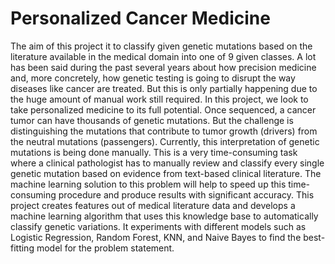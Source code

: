 # Personalized Cancer Medicine 
The aim of this project it to classify given genetic mutations based on the literature available in the medical domain into one of 9 given classes.
A lot has been said during the past several years about how precision medicine and, more concretely, how genetic testing is going to disrupt the way diseases like cancer are treated.
But this is only partially happening due to the huge amount of manual work still required. In this project, we look to take personalized medicine to its full potential.
Once sequenced, a cancer tumor can have thousands of genetic mutations. But the challenge is distinguishing the mutations that contribute to tumor growth (drivers) from the neutral mutations (passengers).
Currently, this interpretation of genetic mutations is being done manually. This is a very time-consuming task where a clinical pathologist has to manually review and classify every single genetic mutation based on evidence from text-based clinical literature. The machine learning solution to this problem will help to speed up this time-consuming procedure and produce results with significant accuracy.
This project creates features out of medical literature data and develops a machine learning algorithm that uses this knowledge base to automatically classify genetic variations.
It experiments with different models such as Logistic Regression, Random Forest, KNN, and Naive Bayes to find the best-fitting model for the problem statement.
